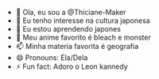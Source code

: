 - 👋 Ola, eu sou a @Thiciane-Maker
- 👀 Eu tenho interesse na cultura japonesa 
- 🌱 Eu estou aprendendo japones
- 💞️ Meu anime favorito é bleach e monster
- 📫 Minha materia favorita é geografia
- 😄 Pronouns: Ela/Dela
- ⚡ Fun fact: Adoro o Leon kannedy

<!---
Thiciane-Maker/Thiciane-Maker is a ✨ special ✨ repository because its `README.md` (this file) appears on your GitHub profile.
You can click the Preview link to take a look at your changes.
--->
